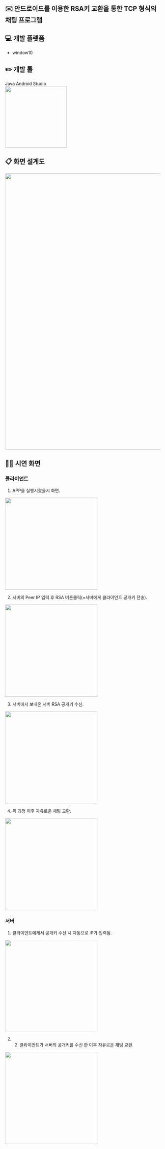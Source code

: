 ## :envelope: 안드로이드를 이용한 RSA키 교환을 통한 TCP 형식의 채팅 프로그램

## :computer: 개발 플랫폼
  - window10
## :pencil2: 개발 툴
Java Android Studio
<br>
<img src="https://lovefields.github.io/img/androidstudio.png"  width="200" height="200">

## :clipboard: 화면 설계도

<img src="https://user-images.githubusercontent.com/66079830/85937661-b2617b80-b940-11ea-8209-b99adb34e0e9.png"  width="1000" height="900">

## :ok_woman: 시연 화면 

### 클라이언트
1. APP을 실행시켰을시 화면.

<img src="https://user-images.githubusercontent.com/66079830/85937685-ff455200-b940-11ea-95a0-63c0c341e2fd.png"  width="300" height="300">

2. 서버의 Peer IP 입력 후 RSA 버튼클릭(=서버에게 클라이언트 공개키 전송).

<img src="https://user-images.githubusercontent.com/66079830/85937690-053b3300-b941-11ea-8357-71706e8bac66.png"  width="300" height="300">

3. 서버에서 보내온 서버 RSA 공개키 수신.

<img src="https://user-images.githubusercontent.com/66079830/85937702-1edc7a80-b941-11ea-83fc-5a4e1f1af4f5.png"  width="300" height="300">

4. 위 과정 이후 자유로운 채팅 교환.

<img src="https://user-images.githubusercontent.com/66079830/85937707-29970f80-b941-11ea-88a4-50b32ea1ea83.png"  width="300" height="300">

### 서버
1. 클라이언트에게서 공개키 수신 시 자동으로 IP가 입력됨.
<img src="https://user-images.githubusercontent.com/66079830/85937710-2d2a9680-b941-11ea-9a21-4460e673e8e7.png"  width="300" height="300">

2. 2. 클라이언트가 서버의 공개키를 수신 한 이후 자유로운 채팅 교환.
<img src="https://user-images.githubusercontent.com/66079830/85937712-30be1d80-b941-11ea-9c2f-66afb2087933.png"  width="300" height="300">

